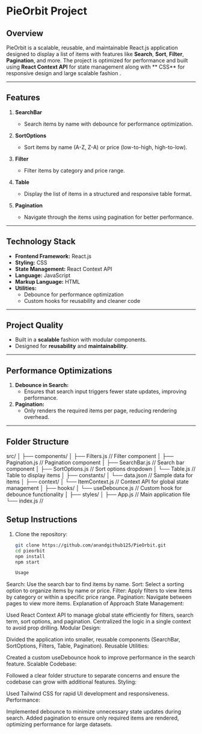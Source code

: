 <!-- PieOrbit -->
# PieOrbit Project

## Overview
PieOrbit is a scalable, reusable, and maintainable React.js application designed to display a list of items with features like **Search**, **Sort**, **Filter**, **Pagination**, and more. The project is optimized for performance and built using **React Context API** for state management along with ** CSS** for responsive design and large scalable fashion .

---

## **Features**
1. **SearchBar**
   - Search items by name with debounce for performance optimization.

2. **SortOptions**
   - Sort items by name (A-Z, Z-A) or price (low-to-high, high-to-low).

3. **Filter**
   - Filter items by category and price range.

4. **Table**
   - Display the list of items in a structured and responsive table format.

5. **Pagination**
   - Navigate through the items using pagination for better performance.

---

## **Technology Stack**
- **Frontend Framework:** React.js
- **Styling:** CSS
- **State Management:** React Context API
- **Language:** JavaScript
- **Markup Language:** HTML
- **Utilities:**
  - Debounce for performance optimization
  - Custom hooks for reusability and cleaner code

---

## **Project Quality**
- Built in a **scalable** fashion with modular components.
- Designed for **reusability** and **maintainability**.

---

## **Performance Optimizations**
1. **Debounce in Search:**
   - Ensures that search input triggers fewer state updates, improving performance.
2. **Pagination:**
   - Only renders the required items per page, reducing rendering overhead.

---

## **Folder Structure**
src/ │ ├── components/ │ ├── Filters.js // Filter component │ ├── Pagination.js // Pagination component │ ├── SearchBar.js // Search bar component │ ├── SortOptions.js // Sort options dropdown │ └── Table.js // Table to display items │ ├── constants/ │ └── data.json // Sample data for items │ ├── context/ │ └── ItemContext.js // Context API for global state management │ ├── hooks/ │ └── useDebounce.js // Custom hook for debounce functionality │ ├── styles/ │  ├── App.js // Main application file └── index.js //

## **Setup Instructions**

1. Clone the repository:
   ```bash
   git clone https://github.com/anandgithub125/PieOrbit.git
   cd pieorbit
   npm install
   npm start

   Usage
Search: Use the search bar to find items by name.
Sort: Select a sorting option to organize items by name or price.
Filter: Apply filters to view items by category or within a specific price range.
Pagination: Navigate between pages to view more items.
Explanation of Approach
State Management:

Used React Context API to manage global state efficiently for filters, search term, sort options, and pagination.
Centralized the logic in a single context to avoid prop drilling.
Modular Design:

Divided the application into smaller, reusable components (SearchBar, SortOptions, Filters, Table, Pagination).
Reusable Utilities:

Created a custom useDebounce hook to improve performance in the search feature.
Scalable Codebase:

Followed a clear folder structure to separate concerns and ensure the codebase can grow with additional features.
Styling:

Used Tailwind CSS for rapid UI development and responsiveness.
Performance:

Implemented debounce to minimize unnecessary state updates during search.
Added pagination to ensure only required items are rendered, optimizing performance for large datasets.

